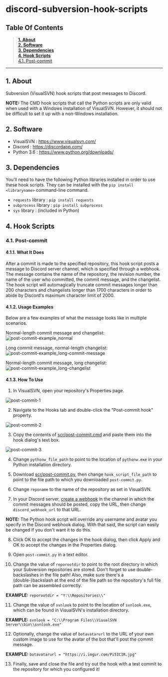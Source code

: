 # discord-subversion-hook-scripts
## Table Of Contents

> [**1. About**](#1)  
[**2. Software**](#2)  
[**3. Dependencies**](#3)  
[**4. Hook Scripts**](#4)  
[4.1. Post-commit](#4_post-commit)  

---

## <a name="1"></a>1. About
Subversion (VisualSVN) hook scripts that post messages to Discord.

**NOTE:** The CMD hook scripts that call the Python scripts are only valid when used with a Windows installation of VisualSVN. However, it should not be difficult to set it up with a non-Windows installation.

## <a name="2"></a>2. Software
* VisualSVN : https://www.visualsvn.com/
* Discord : https://discordapp.com/
* Python 3.6 : https://www.python.org/downloads/

## <a name="3"></a>3. Dependencies
You'll need to have the following Python libraries installed in order to use these hook scripts. They can be installed with the `pip install <libraryname>` command-line command.

* `requests` library : `pip install requests`
* `subprocess` library : `pip install subprocess`
* `sys` library : (included in Python)

## <a name="4"></a>4. Hook Scripts
### <a name="4_post-commit"></a>4.1. Post-commit
#### <a name="4_post-commit_1"></a>4.1.1. What It Does
After a commit is made to the specified repository, this hook script posts a message to Discord server channel, which is specified through a webhook. The message contains the name of the repository, the revision number, the name of the user who committed, the commit message, and the changelist. The hook script will automagically truncate commit messages longer than 200 characters and changelists longer than 1700 characters in order to abide by Discord's maximum character limit of 2000.

#### <a name="4_post-commit_2"></a>4.1.2. Usage Examples
Below are a few examples of what the message looks like in multiple scenarios.

Normal-length commit message and changelist:  
![post-commit-example_normal](https://raw.githubusercontent.com/marth8880/discord-subversion-hook-scripts/master/img/post-commit-example_normal.png)

Long commit message, normal-length changelist:  
![post-commit-example_long-commit-message](https://raw.githubusercontent.com/marth8880/discord-subversion-hook-scripts/master/img/post-commit-example_long-commit-message.png)

Normal-length commit message, long changelist:  
![post-commit-example_long-changelist](https://raw.githubusercontent.com/marth8880/discord-subversion-hook-scripts/master/img/post-commit-example_long-changelist.png)

#### <a name="4_post-commit_3"></a>4.1.3. How To Use
1. In VisualSVN, open your repository's Properties page.

![post-commit-1](https://raw.githubusercontent.com/marth8880/discord-subversion-hook-scripts/master/img/post-commit-1.png)  

2. Navigate to the Hooks tab and double-click the "Post-commit hook" property.

![post-commit-2](https://raw.githubusercontent.com/marth8880/discord-subversion-hook-scripts/master/img/post-commit-2.png)  

3. Copy the contents of [scr/post-commit.cmd](https://github.com/marth8880/discord-subversion-hook-scripts/blob/master/scr/post-commit.cmd) and paste them into the hook dialog's text box.

![post-commit-3](https://raw.githubusercontent.com/marth8880/discord-subversion-hook-scripts/master/img/post-commit-3.png)  

4. Change `pythonw_file_path` to point to the location of `pythonw.exe` in your Python installation directory.

5. Download [scr/post-commit.py](https://github.com/marth8880/discord-subversion-hook-scripts/blob/master/scr/post-commit.py), then change `hook_script_file_path` to point to the file path to which you downloaded `post-commit.py`.

6. Change `reponame` to the name of the repository as set in VisualSVN.

7. In your Discord server, [create a webhook](https://support.discordapp.com/hc/en-us/articles/228383668-Intro-to-Webhooks) in the channel in which the commit messages should be posted, copy the URL, then change `discord_webhook_url` to that URL. 

**NOTE:** The Python hook script will override any username and avatar you specify in the Discord webhook dialog. With that said, the script can easily be changed if you don't want it to do this.

8. Click OK to accept the changes in the hook dialog, then click Apply and OK to accept the changes in the Properties dialog.

9. Open `post-commit.py` in a text editor.

10. Change the value of `reporootdir` to point to the root directory in which your Subversion repositories are stored. Don't forget to use double-backslashes in the file path! Also, make sure there's a (double-)backslash at the end of the file path so the repository's full file path can be assembled correctly. 

**EXAMPLE:** `reporootdir = "Y:\\Repositories\\"`

11. Change the value of `svnlook` to point to the location of `svnlook.exe`, which can be found in VisualSVN's installation directory. 

**EXAMPLE:** `svnlook = "C:\\Program Files\\VisualSVN Server\\bin\\svnlook.exe"`

12. Optionally, change the value of `botavatarurl` to the URL of your own custom image to use for the avatar of the bot that'll post the commit message. 

**EXAMPLE:** `botavatarurl = "https://i.imgur.com/Pi5ICIR.jpg"`

13. Finally, save and close the file and try out the hook with a test commit to the repository for which you configured it!
